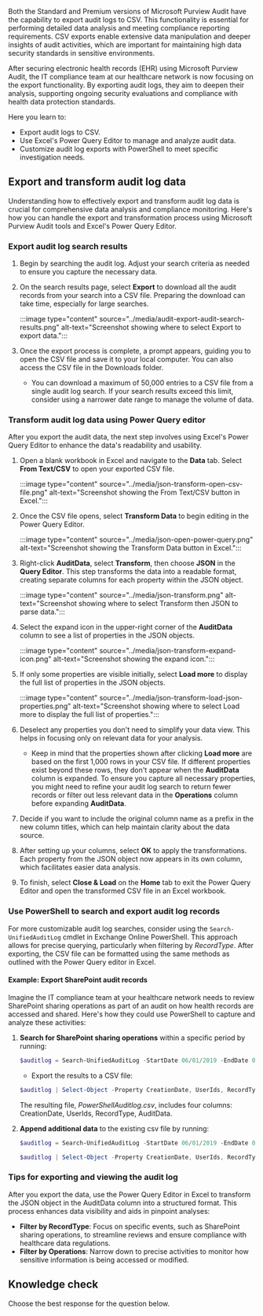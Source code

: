Both the Standard and Premium versions of Microsoft Purview Audit have the capability to export audit logs to CSV. This functionality is essential for performing detailed data analysis and meeting compliance reporting requirements. CSV exports enable extensive data manipulation and deeper insights of audit activities, which are important for maintaining high data security standards in sensitive environments.

After securing electronic health records (EHR) using Microsoft Purview Audit, the IT compliance team at our healthcare network is now focusing on the export functionality. By exporting audit logs, they aim to deepen their analysis, supporting ongoing security evaluations and compliance with health data protection standards.

Here you learn to:

- Export audit logs to CSV.
- Use Excel's Power Query Editor to manage and analyze audit data.
- Customize audit log exports with PowerShell to meet specific investigation needs.

## Export and transform audit log data

Understanding how to effectively export and transform audit log data is crucial for comprehensive data analysis and compliance monitoring. Here's how you can handle the export and transformation process using Microsoft Purview Audit tools and Excel's Power Query Editor.

### Export audit log search results

1. Begin by searching the audit log. Adjust your search criteria as needed to ensure you capture the necessary data.
1. On the search results page, select **Export** to download all the audit records from your search into a CSV file. Preparing the download can take time, especially for large searches.
 
   :::image type="content" source="../media/audit-export-audit-search-results.png" alt-text="Screenshot showing where to select Export to export data.":::

1. Once the export process is complete, a prompt appears, guiding you to open the CSV file and save it to your local computer. You can also access the CSV file in the Downloads folder.
   - You can download a maximum of 50,000 entries to a CSV file from a single audit log search. If your search results exceed this limit, consider using a narrower date range to manage the volume of data.

### Transform audit log data using Power Query editor

After you export the audit data, the next step involves using Excel's Power Query Editor to enhance the data's readability and usability.

1. Open a blank workbook in Excel and navigate to the **Data** tab. Select **From Text/CSV** to open your exported CSV file.

   :::image type="content" source="../media/json-transform-open-csv-file.png" alt-text="Screenshot showing the From Text/CSV button in Excel.":::

1. Once the CSV file opens, select **Transform Data** to begin editing in the Power Query Editor.

   :::image type="content" source="../media/json-open-power-query.png" alt-text="Screenshot showing the Transform Data button in Excel.":::

1. Right-click **AuditData**, select **Transform**, then choose **JSON** in the **Query Editor**. This step transforms the data into a readable format, creating separate columns for each property within the JSON object.

   :::image type="content" source="../media/json-transform.png" alt-text="Screenshot showing where to select Transform then JSON to parse data.":::

1. Select the expand icon in the upper-right corner of the **AuditData** column to see a list of properties in the JSON objects.

   :::image type="content" source="../media/json-transform-expand-icon.png" alt-text="Screenshot showing the expand icon.":::

1. If only some properties are visible initially, select **Load more** to display the full list of properties in the JSON objects.

   :::image type="content" source="../media/json-transform-load-json-properties.png" alt-text="Screenshot showing where to select Load more to display the full list of properties.":::

1. Deselect any properties you don't need to simplify your data view. This helps in focusing only on relevant data for your analysis.
   - Keep in mind that the properties shown after clicking **Load more** are based on the first 1,000 rows in your CSV file. If different properties exist beyond these rows, they don't appear when the **AuditData** column is expanded. To ensure you capture all necessary properties, you might need to refine your audit log search to return fewer records or filter out less relevant data in the **Operations** column before expanding **AuditData**.
1. Decide if you want to include the original column name as a prefix in the new column titles, which can help maintain clarity about the data source.
1. After setting up your columns, select **OK** to apply the transformations. Each property from the JSON object now appears in its own column, which facilitates easier data analysis.
1. To finish, select **Close & Load** on the **Home** tab to exit the Power Query Editor and open the transformed CSV file in an Excel workbook.

### Use PowerShell to search and export audit log records

For more customizable audit log searches, consider using the `Search-UnifiedAuditLog` cmdlet in Exchange Online PowerShell. This approach allows for precise querying, particularly when filtering by _RecordType_. After exporting, the CSV file can be formatted using the same methods as outlined with the Power Query editor in Excel.

#### Example: Export SharePoint audit records

Imagine the IT compliance team at your healthcare network needs to review SharePoint sharing operations as part of an audit on how health records are accessed and shared. Here's how they could use PowerShell to capture and analyze these activities:

1. **Search for SharePoint sharing operations** within a specific period by running:

   ```powershell
   $auditlog = Search-UnifiedAuditLog -StartDate 06/01/2019 -EndDate 06/30/2019 -RecordType SharePointSharingOperation
   ```

   - Export the results to a CSV file:

   ```powershell
   $auditlog | Select-Object -Property CreationDate, UserIds, RecordType, AuditData | Export-Csv -Path c:\AuditLogs\PowerShellAuditlog.csv -NoTypeInformation
   ```

   The resulting file, _PowerShellAuditlog.csv_, includes four columns: CreationDate, UserIds, RecordType, AuditData.

1. **Append additional data** to the existing csv file by running:

   ```powershell
   $auditlog = Search-UnifiedAuditLog -StartDate 06/01/2019 -EndDate 06/30/2019 -RecordType SharePointFileOperation
   ```

   ```powershell
   $auditlog | Select-Object -Property CreationDate, UserIds, RecordType, AuditData | Export-Csv -Append -Path c:\AuditLogs\PowerShellAuditlog.csv -NoTypeInformation
   ```

### Tips for exporting and viewing the audit log

After you export the data, use the Power Query Editor in Excel to transform the JSON object in the AuditData column into a structured format. This process enhances data visibility and aids in pinpoint analyses:

- **Filter by RecordType**: Focus on specific events, such as SharePoint sharing operations, to streamline reviews and ensure compliance with healthcare data regulations.
- **Filter by Operations**: Narrow down to precise activities to monitor how sensitive information is being accessed or modified.

## Knowledge check

Choose the best response for the question below.
